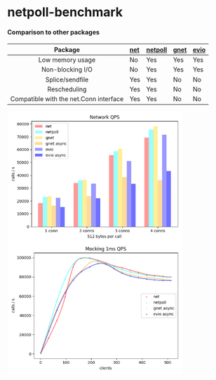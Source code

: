 # netpoll-benchmark

#### Comparison to other packages
|Package| [net](https://github.com/golang/go/tree/master/src/net "net")| [netpoll](https://github.com/hslam/netpoll "netpoll")|[gnet](https://github.com/panjf2000/gnet "gnet")|[evio](https://github.com/tidwall/evio "evio")|
|:--:|:--|:--|:--|:--|
|Low memory usage|No|Yes|Yes|Yes|
|Non-blocking I/O|No|Yes|Yes|Yes|
|Splice/sendfile|Yes|Yes|No|No|
|Rescheduling|Yes|Yes|No|No|
|Compatible with the net.Conn interface|Yes|Yes|No|No|

<img src="https://raw.githubusercontent.com/hslam/netpoll-benchmark/master/netpoll-qps.png" width = "400" height = "300" alt="mock 0ms" align=center> <img src="https://raw.githubusercontent.com/hslam/netpoll-benchmark/master/netpoll-mock-time-qps.png" width = "400" height = "300" alt="mock 1ms" align=center>
